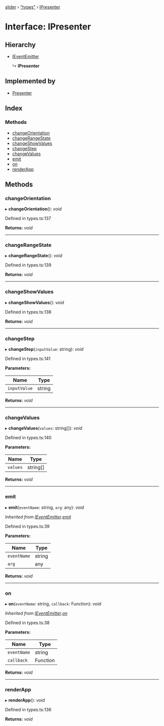 [slider](../globals.md) › ["types"](../modules/_types_.md) › [IPresenter](_types_.ipresenter.md)

# Interface: IPresenter

## Hierarchy

* [IEventEmitter](_types_.ieventemitter.md)

  ↳ **IPresenter**

## Implemented by

* [Presenter](../classes/_presenter_presenter_.presenter.md)

## Index

### Methods

* [changeOrientation](_types_.ipresenter.md#changeorientation)
* [changeRangeState](_types_.ipresenter.md#changerangestate)
* [changeShowValues](_types_.ipresenter.md#changeshowvalues)
* [changeStep](_types_.ipresenter.md#changestep)
* [changeValues](_types_.ipresenter.md#changevalues)
* [emit](_types_.ipresenter.md#emit)
* [on](_types_.ipresenter.md#on)
* [renderApp](_types_.ipresenter.md#renderapp)

## Methods

###  changeOrientation

▸ **changeOrientation**(): *void*

Defined in types.ts:137

**Returns:** *void*

___

###  changeRangeState

▸ **changeRangeState**(): *void*

Defined in types.ts:139

**Returns:** *void*

___

###  changeShowValues

▸ **changeShowValues**(): *void*

Defined in types.ts:138

**Returns:** *void*

___

###  changeStep

▸ **changeStep**(`inputValue`: string): *void*

Defined in types.ts:141

**Parameters:**

Name | Type |
------ | ------ |
`inputValue` | string |

**Returns:** *void*

___

###  changeValues

▸ **changeValues**(`values`: string[]): *void*

Defined in types.ts:140

**Parameters:**

Name | Type |
------ | ------ |
`values` | string[] |

**Returns:** *void*

___

###  emit

▸ **emit**(`eventName`: string, `arg`: any): *void*

*Inherited from [IEventEmitter](_types_.ieventemitter.md).[emit](_types_.ieventemitter.md#emit)*

Defined in types.ts:39

**Parameters:**

Name | Type |
------ | ------ |
`eventName` | string |
`arg` | any |

**Returns:** *void*

___

###  on

▸ **on**(`eventName`: string, `callback`: Function): *void*

*Inherited from [IEventEmitter](_types_.ieventemitter.md).[on](_types_.ieventemitter.md#on)*

Defined in types.ts:38

**Parameters:**

Name | Type |
------ | ------ |
`eventName` | string |
`callback` | Function |

**Returns:** *void*

___

###  renderApp

▸ **renderApp**(): *void*

Defined in types.ts:136

**Returns:** *void*
